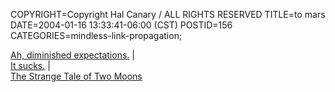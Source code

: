 COPYRIGHT=Copyright Hal Canary / ALL RIGHTS RESERVED
TITLE=to mars
DATE=2004-01-16 13:33:41-06:00 (CST)
POSTID=156
CATEGORIES=mindless-link-propagation;

[Ah, diminished expectations.](http://science.slashdot.org/comments.pl?sid=92889&cid=7980299) |  
[It sucks.](http://science.slashdot.org/comments.pl?sid=92889&cid=7980169) |  
[The Strange Tale of Two Moons](http://story.news.yahoo.com/news?tmpl=story&u=/space/20040116/sc_space/amartianperspectivethestrangetaleoftwomoons)
